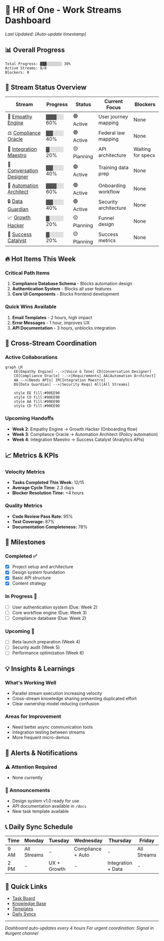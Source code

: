# 🎯 HR of One - Work Streams Dashboard

*Last Updated: [Auto-update timestamp]*

## 📊 Overall Progress
```
Total Progress: ▓▓▓░░░░░░░ 30%
Active Streams: 8/8
Blockers: 0
```

## 🚀 Stream Status Overview

| Stream | Progress | Status | Current Focus | Blockers |
|--------|----------|--------|---------------|----------|
| 🧠 [Empathy Engine](./empathy-engine/) | ▓▓▓░░ 60% | 🟢 Active | User journey mapping | None |
| ⚖️ [Compliance Oracle](./compliance-oracle/) | ▓▓░░░ 40% | 🟢 Active | Federal law mapping | None |
| 🔌 [Integration Maestro](./integration-maestro/) | ▓░░░░ 20% | 🟡 Planning | API architecture | Waiting for specs |
| 💬 [Conversation Designer](./conversation-designer/) | ▓▓░░░ 40% | 🟢 Active | Training data prep | None |
| 🤖 [Automation Architect](./automation-architect/) | ▓▓▓░░ 60% | 🟢 Active | Onboarding workflow | None |
| 🔒 [Data Guardian](./data-guardian/) | ▓▓░░░ 40% | 🟢 Active | Security architecture | None |
| 📈 [Growth Hacker](./growth-hacker/) | ▓░░░░ 20% | 🟡 Planning | Funnel design | None |
| 🎉 [Success Catalyst](./success-catalyst/) | ▓░░░░ 20% | 🟡 Planning | Success metrics | None |

## 🔥 Hot Items This Week

### Critical Path Items
1. **Compliance Database Schema** - Blocks automation design
2. **Authentication System** - Blocks all user features
3. **Core UI Components** - Blocks frontend development

### Quick Wins Available
1. **Email Templates** - 2 hours, high impact
2. **Error Messages** - 1 hour, improves UX
3. **API Documentation** - 3 hours, unblocks integration

## 🤝 Cross-Stream Coordination

### Active Collaborations
```mermaid
graph LR
    EE[Empathy Engine] -.->|Voice & Tone| CD[Conversation Designer]
    CO[Compliance Oracle] -.->|Requirements| AA[Automation Architect]
    AA -->|Needs APIs| IM[Integration Maestro]
    DG[Data Guardian] -->|Security Reqs| All[All Streams]
    
    style EE fill:#90EE90
    style CO fill:#90EE90
    style AA fill:#90EE90
    style CD fill:#90EE90
```

### Upcoming Handoffs
- **Week 2**: Empathy Engine → Growth Hacker (Onboarding flow)
- **Week 3**: Compliance Oracle → Automation Architect (Policy automation)
- **Week 4**: Integration Maestro → Success Catalyst (Analytics APIs)

## 📈 Metrics & KPIs

### Velocity Metrics
- **Tasks Completed This Week:** 12/15
- **Average Cycle Time:** 2.3 days
- **Blocker Resolution Time:** <4 hours

### Quality Metrics
- **Code Review Pass Rate:** 95%
- **Test Coverage:** 87%
- **Documentation Completeness:** 78%

## 🎯 Milestones

### Completed ✅
- [x] Project setup and architecture
- [x] Design system foundation
- [x] Basic API structure
- [x] Content strategy

### In Progress 🔄
- [ ] User authentication system (Due: Week 2)
- [ ] Core workflow engine (Due: Week 3)
- [ ] Compliance database (Due: Week 2)

### Upcoming 📅
- [ ] Beta launch preparation (Week 4)
- [ ] Security audit (Week 5)
- [ ] Performance optimization (Week 6)

## 💡 Insights & Learnings

### What's Working Well
- Parallel stream execution increasing velocity
- Cross-stream knowledge sharing preventing duplicated effort
- Clear ownership model reducing confusion

### Areas for Improvement
- Need better async communication tools
- Integration testing between streams
- More frequent micro-demos

## 🚨 Alerts & Notifications

### ⚠️ Attention Required
- None currently

### 📢 Announcements
- Design system v1.0 ready for use
- API documentation available in `/docs`
- New task template available

## 📞 Daily Sync Schedule

| Time | Monday | Tuesday | Wednesday | Thursday | Friday |
|------|---------|----------|-----------|-----------|---------|
| 9 AM | All Streams | - | Compliance + Auto | - | All Streams |
| 2 PM | - | UX + Growth | - | Integration + Data | - |

## 🔗 Quick Links
- [Task Board](./tasks/)
- [Knowledge Base](./knowledge-base/)
- [Templates](./templates/)
- [Daily Syncs](./daily-syncs/)

---

*Dashboard auto-updates every 4 hours*
*For urgent coordination: Signal in #urgent channel* 
